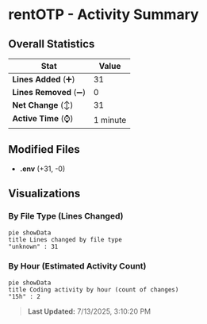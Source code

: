 # rentOTP - Activity Summary 

## Overall Statistics

| Stat                   | Value                                                             |
| ---------------------- | ----------------------------------------------------------------- |
| **Lines Added** (➕)   | 31                                          |
| **Lines Removed** (➖) | 0                                        |
| **Net Change** (↕)    | 31                |
| **Active Time** (⌚)   | 1 minute |


## Modified Files
- **.env** (+31, -0)

## Visualizations

### By File Type (Lines Changed)

```mermaid
pie showData
title Lines changed by file type
"unknown" : 31
```

### By Hour (Estimated Activity Count)

```mermaid
pie showData
title Coding activity by hour (count of changes)
"15h" : 2
```


> **Last Updated:** 7/13/2025, 3:10:20 PM